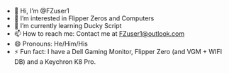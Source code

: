 - 👋 Hi, I’m @FZuser1
- 👀 I’m interested in Flipper Zeros and Computers
- 🌱 I’m currently learning Ducky Script
- 📫 How to reach me: Contact me at FZuser1@outlook.com
- 😄 Pronouns: He/Him/His
- ⚡ Fun fact: I have a Dell Gaming Monitor, Flipper Zero (and VGM + WIFI DB) and a Keychron K8 Pro.

<!---
FZuser1/FZuser1 is a ✨ special ✨ repository because its `README.md` (this file) appears on your GitHub profile.
You can click the Preview link to take a look at your changes.
--->
